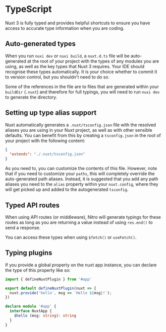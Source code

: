 # TypeScript

Nuxt 3 is fully typed and provides helpful shortcuts to ensure you have access to accurate type information when you are coding.

## Auto-generated types

When you run `nuxi dev` or `nuxi build`, a `nuxt.d.ts` file will be auto-generated at the root of your project with the types of any modules you are using, as well as the key types that Nuxt 3 requires. Your IDE should recognise these types automatically. It is your choice whether to commit it to version control, but you shouldn't need to do so.

Some of the references in the file are to files that are generated within your `buildDir` (`.nuxt`) and therefore for full typings, you will need to run `nuxi dev` to generate the directory.

## Setting up type alias support

Nuxt automatically generates a `.nuxt/tsconfig.json` file with the resolved aliases you are using in your Nuxt project, as well as with other sensible defaults. You can benefit from this by creating a `tsconfig.json` in the root of your project with the following content:

```json
{
  "extends": "./.nuxt/tsconfig.json"
}
```

As you need to, you can customize the contents of this file. However, note that if you need to customize your `paths`, this will completely override the auto-generated path aliases. Instead, it is suggested that you add any path aliases you need to the `alias` property within your `nuxt.config`, where they will get picked up and added to the autogenerated `tsconfig`.

## Typed API routes

When using API routes (or middleware), Nitro will generate typings for these routes as long as you are returning a value instead of using `res.end()` to send a response.

You can access these types when using `$fetch()` or `useFetch()`.

## Typing plugins

If you provide a global property on the nuxt app instance, you can declare the type of this property like so:

```ts
import { defineNuxtPlugin } from '#app'

export default defineNuxtPlugin(nuxt => {
  nuxt.provide('hello', msg => `Hello ${msg}!`);
})

declare module '#app' {
  interface NuxtApp {
    $hello (msg: string): string
  }
}
```
